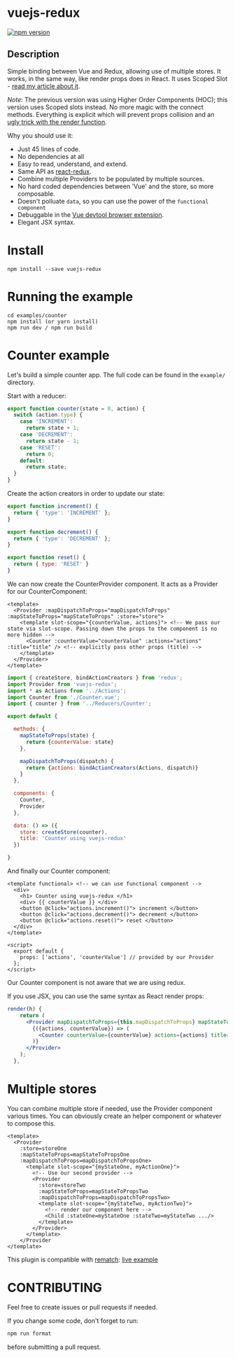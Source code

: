 # vuejs-redux
[![npm version](https://badge.fury.io/js/vuejs-redux.svg)](https://badge.fury.io/js/vuejs-redux)

## Description

Simple binding between Vue and Redux, allowing use of multiple stores.
It works, in the same way, like render props does in React. It uses Scoped Slot - [read my article about it](https://medium.com/@titouan.creach_44544/emulate-render-props-in-vuejs-c14086dc8dfa).

*Note:*
The previous version was using Higher Order Components (HOC); this version uses Scoped slots instead.
No more magic with the connect methods. Everything is explicit which will prevent props collision
and an [ugly trick with the render function](https://github.com/vuejs/vue/issues/6201).

Why you should use it:

  - Just 45 lines of code.
  - No dependencies at all
  - Easy to read, understand, and extend.
  - Same API as [react-redux](https://github.com/reactjs/react-redux).
  - Combine multiple Providers to be populated by multiple sources.
  - No hard coded dependencies between 'Vue' and the store, so more composable.
  - Doesn't polluate `data`, so you can use the power of the `functional component`
  - Debuggable in the [Vue devtool browser extension](https://github.com/vuejs/vue-devtools).
  - Elegant JSX syntax.

# Install

  ```
  npm install --save vuejs-redux
  ```

# Running the example 

  ```
  cd examples/counter
  npm install (or yarn install)
  npm run dev / npm run build
  ```

# Counter example

Let's build a simple counter app. The full code can be found in the `example/` directory.

Start with a reducer:

```javascript
export function counter(state = 0, action) {
  switch (action.type) {
    case 'INCREMENT':
      return state + 1;
    case 'DECREMENT':
      return state - 1;
    case 'RESET':
      return 0;
    default:
      return state;
  }
}
```

Create the action creators in order to update our state:

```javascript
export function increment() {
  return { 'type': 'INCREMENT' };
}

export function decrement() {
  return { 'type': 'DECREMENT' };
}

export function reset() {
  return { type: 'RESET' }
}
```

We can now create the CounterProvider component. It acts as a Provider for our CounterComponent:

```vue
<template>
  <Provider :mapDispatchToProps="mapDispatchToProps" :mapStateToProps="mapStateToProps" :store="store">
    <template slot-scope="{counterValue, actions}"> <!-- We pass our state via slot-scope. Passing down the props to the component is no more hidden -->
      <Counter :counterValue="counterValue" :actions="actions" :title="title" /> <!-- explicitly pass other props (title) -->
    </template>
  </Provider>
</template>
```

```javascript
import { createStore, bindActionCreators } from 'redux';
import Provider from 'vuejs-redux';
import * as Actions from '../Actions';
import Counter from './Counter.vue';
import { counter } from '../Reducers/Counter';

export default {

  methods: {
    mapStateToProps(state) {
      return {counterValue: state}
    },

    mapDispatchToProps(dispatch) {
      return {actions: bindActionCreators(Actions, dispatch)}
    }
  },

  components: {
    Counter,
    Provider
  },

  data: () => ({
    store: createStore(counter),
    title: 'Counter using vuejs-redux'
  })

}
```

And finally our Counter component:

```vue
<template functional> <!-- we can use functional component -->
  <div>
    <h1> Counter using vuejs-redux </h1>
    <div> {{ counterValue }} </div>
    <button @click="actions.increment()"> increment </button>
    <button @click="actions.decrement()"> decrement </button>
    <button @click="actions.reset()"> reset </button>
  </div>
</template>

<script>
  export default {
    props: ['actions', 'counterValue'] // provided by our Provider
  };
</script>
```

Our Counter component is not aware that we are using redux.

If you use JSX, you can use the same syntax as React render props:

```jsx
render(h) {
    return (
      <Provider mapDispatchToProps={this.mapDispatchToProps} mapStateToProps={this.mapStateToProps} store={this.store}>
        {({actions, counterValue}) => (
          <Counter counterValue={counterValue} actions={actions} title={this.title} />
        )}
      </Provider>
    );
  },
```

# Multiple stores

You can combine multiple store if needed, use the Provider component various times.
You can obviously create an helper component or whatever to compose this.

```vue
<template>
  <Provider
    :store=storeOne
    :mapStateToProps=mapStateToPropsOne
    :mapDispatchToProps=mapDispatchToPropsOne>
      <template slot-scope="{myStateOne, myActionOne}">
        <!-- Use our second provider -->
        <Provider
          :store=storeTwo
          :mapStateToProps=mapStateToPropsTwo
          :mapDispatchToProps=mapDispatchToPropsTwo>
          <template slot-scope="{myStateTwo, myActionTwo}">
            <!-- render our component here -->
            <Child :stateOne=myStateOne :stateTwo=myStateTwo .../>
          </template>
        </Provider>
      </template>
    </Provider
</template>
```

This plugin is compatible with [rematch](https://github.com/rematch/rematch): [live example](https://codesandbox.io/s/n3373olqo0)

# CONTRIBUTING

Feel free to create issues or pull requests if needed.

If you change some code, don't forget to run:
```bash
npm run format
```
before submitting a pull request.

